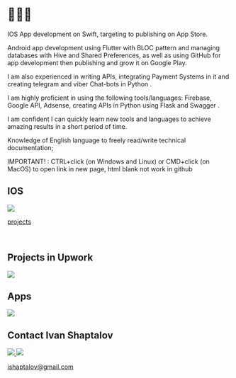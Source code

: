 <a name="readme-top"></a> 
# 👨‍💻🔨 

<p>IOS App development on Swift, targeting to publishing on App Store.</p>

<p>Android app development using Flutter with BLOC pattern and managing 
databases with Hive and Shared Preferences, as well as using GitHub
for app development then publishing and grow it on Google Play.</p>

<p>I am also experienced in writing APIs, integrating Payment Systems in it and creating telegram and viber Chat-bots in Python .</p>
<p>I am highly proficient in using the following tools/languages: Firebase, Google API, Adsense, 
creating APIs in Python using Flask and Swagger .   </p>
<p>I am confident I can quickly learn new tools and languages to achieve amazing results in a short period of time. </p>
<p>Knowledge of English language to freely read/write technical documentation;</p>

IMPORTANT! : CTRL+click (on Windows and Linux) or CMD+click (on MacOS) to open link in new page, html blank not work in github

## IOS 
<div>
  <a href="https://github.com/IvanShaptalov?tab=repositories&q=&type=public&language=swift" target="_blank">
    <img src="https://skillicons.dev/icons?i=swift,firebase,git,bash" />
    <p>projects</p>
  </a>
  <br />
 
</div>

## Projects in Upwork 

<a href="https://www.upwork.com/freelancers/ivanshaptalov" target="_blank">
  <img src="https://encrypted-tbn0.gstatic.com/images?q=tbn:ANd9GcQG7J6wgLemAB5GE6iPUvwdARY9UCo10jdBj1ccfWtVXbIhGqQM7jQZYjM&usqp=CAU">
</a>

## Apps

 <a href="https://apps.apple.com/us/developer/ivan-shaptalov/id1724017478" target="_blank">
    <img src="https://developer.apple.com/assets/elements/badges/download-on-the-app-store.svg" />
  </a>
  
<!-- CONTACT --> 

## Contact Ivan Shaptalov 



<a href="https://www.instagram.com/eye_van92" target="_blank">
  <img src="https://skillicons.dev/icons?i=instagram">
</a>
<a href="https://www.linkedin.com/in/ivan-shaptalov-68b173222/" target="_blank">
  <img src="https://skillicons.dev/icons?i=linkedin">
</a> 

ishaptalov@gmail.com
